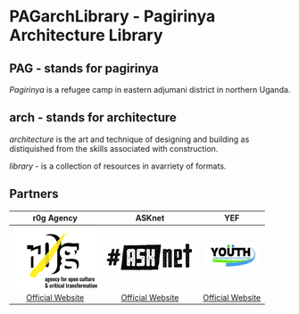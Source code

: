 # PAGarchLibrary - Pagirinya Architecture Library
## PAG - stands for pagirinya
*Pagirinya* is a refugee camp in eastern adjumani district in northern Uganda.
## arch - stands for architecture
*architecture* is the art and technique of designing and building as distiquished from the skills associated with construction.

*library* - is a collection of resources in avarriety of formats.

## Partners

| r0g Agency | ASKnet  | YEF |
| :--------: | :----: | :-------: |
|[![r0g Logo](images/r0g_logo.png)](https://openculture.agency/)|[![#ASKnet Logo](images/asknet-logo.png)](https://github.com/ASKnet-Open-Training)|  [![YEF Logo](images/yef-logo.jpeg)](https://yef-uganda.org/) |
| [Official Website](https://openculture.agency/) | [Official Website](https://github.com/ASKnet-Open-Training) | [Official Website](https://yef-uganda.org/) |
